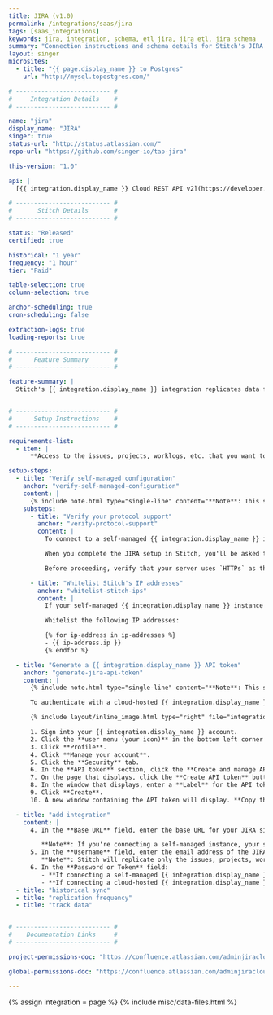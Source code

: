 ```yaml
---
title: JIRA (v1.0)
permalink: /integrations/saas/jira
tags: [saas_integrations]
keywords: jira, integration, schema, etl jira, jira etl, jira schema
summary: "Connection instructions and schema details for Stitch's JIRA integration."
layout: singer
microsites:
  - title: "{{ page.display_name }} to Postgres"
    url: "http://mysql.topostgres.com/"

# -------------------------- #
#     Integration Details    #
# -------------------------- #

name: "jira"
display_name: "JIRA"
singer: true
status-url: "http://status.atlassian.com/"
repo-url: "https://github.com/singer-io/tap-jira"

this-version: "1.0"

api: |
  [{{ integration.display_name }} Cloud REST API v2](https://developer.atlassian.com/cloud/jira/platform/rest/v2/){:target="new"}

# -------------------------- #
#       Stitch Details       #
# -------------------------- #

status: "Released"
certified: true

historical: "1 year"
frequency: "1 hour"
tier: "Paid"

table-selection: true
column-selection: true

anchor-scheduling: true
cron-scheduling: false

extraction-logs: true
loading-reports: true

# -------------------------- #
#      Feature Summary       #
# -------------------------- #

feature-summary: |
  Stitch's {{ integration.display_name }} integration replicates data from a {{ integration.display_name }} Cloud instance using the {{ integration.api | flatify | strip }}. Refer to the [Schema](#schema) section for a list of objects available for replication.


# -------------------------- #
#      Setup Instructions    #
# -------------------------- #

requirements-list:
  - item: |
      **Access to the issues, projects, worklogs, etc. that you want to replicate.** Stitch is only able to access the same objects that the user authenticating the integration has access to. If this user doesn't have access to specific datasets or records, Stitch will be unable to replicate them from {{ integration.display_name }}. Refer to [{{ integration.display_name }}'s documentation](https://confluence.atlassian.com/adminjiracloud/managing-project-permissions-776636362.html#Managingprojectpermissions-permission_schemes){:target="new"} for more info about permissions in {{ integration.display_name }}.

setup-steps:
  - title: "Verify self-managed configuration"
    anchor: "verify-self-managed-configuration"
    content: |
      {% include note.html type="single-line" content="**Note**: This step is only required if your JIRA instance is self-managed (hosted). Otherwise, skip this step." %}
    substeps:
      - title: "Verify your protocol support"
        anchor: "verify-protocol-support"
        content: |
          To connect to a self-managed {{ integration.display_name }} instance, your server must use `HTTPs` as the protocol. Stitch does not support `HTTP` for security reasons.

          When you complete the JIRA setup in Stitch, you'll be asked to enter your JIRA base URL. If Stitch determines that the protocol is not `HTTPs`, connection errors will arise.

          Before proceeding, verify that your server uses `HTTPs` as the protocol.

      - title: "Whitelist Stitch's IP addresses"
        anchor: "whitelist-stitch-ips"
        content: |
          If your self-managed {{ integration.display_name }} instance is behind a firewall, you'll also need to whitelist Stitch's IP addresses before proceeding. This ensures that Stitch will be allowed to access the instance. If you're unsure how to do this, contact a member of your technical team for assistance.

          Whitelist the following IP addresses:

          {% for ip-address in ip-addresses %}
          - {{ ip-address.ip }}
          {% endfor %}

  - title: "Generate a {{ integration.display_name }} API token"
    anchor: "generate-jira-api-token"
    content: |
      {% include note.html type="single-line" content="**Note**: This step is only required if your JIRA instance is cloud-hosted. Otherwise, skip this step." %}

      To authenticate with a cloud-hosted {{ integration.display_name }} instance, Stitch requires a {{ integration.display_name }} username and an API token. In this step, you'll generate an API token in {{ integration.display_name }}.

      {% include layout/inline_image.html type="right" file="integrations/jira-cloud-api-token-window.png" max-width="400px" %}

      1. Sign into your {{ integration.display_name }} account.
      2. Click the **user menu (your icon)** in the bottom left corner of the page.
      3. Click **Profile**.
      4. Click **Manage your account**.
      5. Click the **Security** tab.
      6. In the **API token** section, click the **Create and manage API tokens** link.
      7. On the page that displays, click the **Create API token** button.
      8. In the window that displays, enter a **Label** for the API token. For example: `Stitch`
      9. Click **Create**.
      10. A new window containing the API token will display. **Copy the token before closing the window**, as {{ integration.display_name }} will only display it once.

  - title: "add integration"
    content: |
      4. In the **Base URL** field, enter the base URL for your JIRA site. For example: `stitchdata.atlassian.net` or `stitchdata.atlassian.com`

         **Note**: If you're connecting a self-managed instance, your server must use the `HTTPs` protocol or Stitch will be unable to successfully connect.
      5. In the **Username** field, enter the email address of the JIRA user you want to use to authenticate the integration.
         **Note**: Stitch will replicate only the issues, projects, worklogs, etc. that this user has access to. If this user doesn't have access to specific datasets or records, Stitch will be unable to replicate them from JIRA.
      6. In the **Password or Token** field:
         - **If connecting a self-managed {{ integration.display_name }} instance**, enter the password associated with the user in the **Username** field.
         - **If connecting a cloud-hosted {{ integration.display_name }} instance**, paste the API token you generated in [Step 2](#generate-jira-api-token).
  - title: "historical sync"
  - title: "replication frequency"
  - title: "track data"


# -------------------------- #
#    Documentation Links     #
# -------------------------- #

project-permissions-doc: "https://confluence.atlassian.com/adminjiracloud/managing-project-permissions-776636362.html"

global-permissions-doc: "https://confluence.atlassian.com/adminjiracloud/managing-global-permissions-776636359.html"

---
```

{% assign integration = page %}
{% include misc/data-files.html %}
